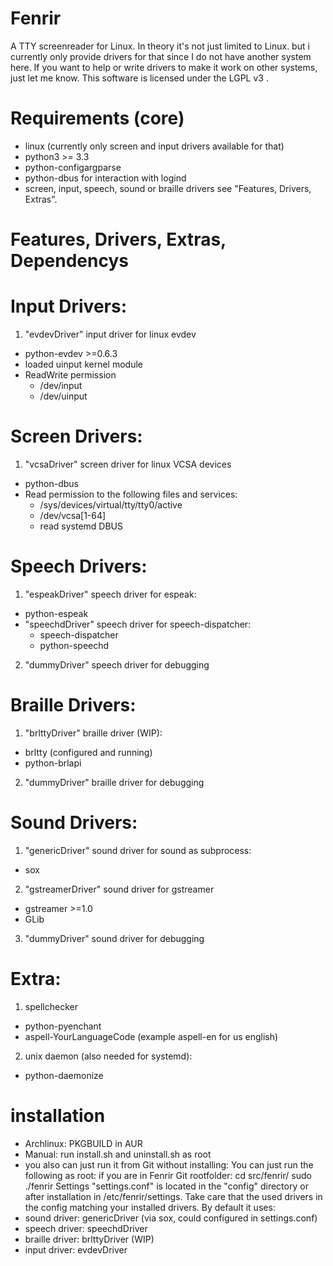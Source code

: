 # Fenrir
A TTY screenreader for Linux.
In theory it's not just limited to Linux. but i currently only provide drivers for that since I do not have another system here. If you want to help or write drivers to make it work on other systems, just let me know. 
This software is licensed under the LGPL v3 .

# Requirements (core)
- linux (currently only screen and input drivers available for that)
- python3 >= 3.3
-	python-configargparse
- python-dbus for interaction with logind
- screen, input, speech, sound or braille drivers see "Features, Drivers, Extras".

# Features, Drivers, Extras, Dependencys
# Input Drivers:
1. "evdevDriver" input driver for linux evdev
  - python-evdev >=0.6.3
  - loaded uinput kernel module
  - ReadWrite permission 
    - /dev/input
    - /dev/uinput

# Screen Drivers:
1. "vcsaDriver" screen driver for linux VCSA devices
  - python-dbus
  - Read permission to the following files and services:
    - /sys/devices/virtual/tty/tty0/active
    - /dev/vcsa[1-64]
    - read systemd DBUS

# Speech Drivers:
1. "espeakDriver" speech driver for espeak:
  - python-espeak
- "speechdDriver" speech driver for speech-dispatcher:
  - speech-dispatcher
  - python-speechd
2. "dummyDriver" speech driver for debugging

# Braille Drivers:
1. "brlttyDriver" braille driver (WIP):
  - brltty (configured and running)
  - python-brlapi
2. "dummyDriver" braille driver for debugging

# Sound Drivers:
1. "genericDriver" sound driver for sound as subprocess:
  - sox
2. "gstreamerDriver" sound driver for gstreamer
  - gstreamer >=1.0
  - GLib
3. "dummyDriver" sound driver for debugging

# Extra:
1. spellchecker
  - python-pyenchant
  - aspell-YourLanguageCode (example aspell-en for us english)
2. unix daemon (also needed for systemd):
  - python-daemonize

# installation
- Archlinux: PKGBUILD in AUR
- Manual: run install.sh and uninstall.sh as root
- you also can just run it from Git without installing:
You can just run the following as root:
if you are in Fenrir Git rootfolder:
cd src/fenrir/
sudo ./fenrir
Settings "settings.conf" is located in the "config" directory or after installation in /etc/fenrir/settings.
Take care that the used drivers in the config matching your installed drivers. 
By default it uses:
- sound driver: genericDriver (via sox, could configured in settings.conf)
- speech driver: speechdDriver
- braille driver: brlttyDriver (WIP)
- input driver: evdevDriver
